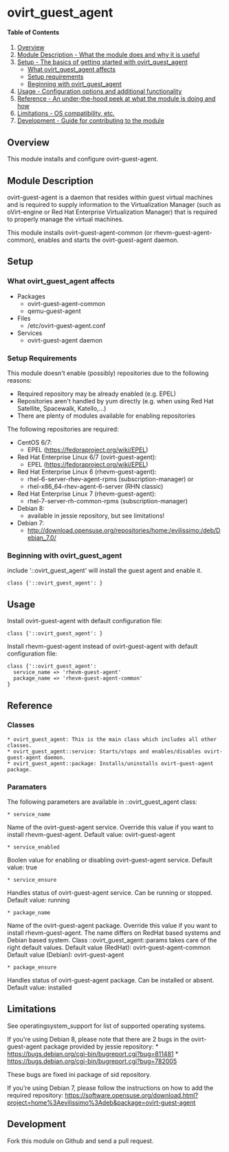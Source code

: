 # ovirt_guest_agent

#### Table of Contents

1. [Overview](#overview)
2. [Module Description - What the module does and why it is useful](#module-description)
3. [Setup - The basics of getting started with ovirt_guest_agent](#setup)
    * [What ovirt_guest_agent affects](#what-ovirt_guest_agent-affects)
    * [Setup requirements](#setup-requirements)
    * [Beginning with ovirt_guest_agent](#beginning-with-ovirt_guest_agent)
4. [Usage - Configuration options and additional functionality](#usage)
5. [Reference - An under-the-hood peek at what the module is doing and how](#reference)
5. [Limitations - OS compatibility, etc.](#limitations)
6. [Development - Guide for contributing to the module](#development)

## Overview

This module installs and configure ovirt-guest-agent.

## Module Description

ovirt-guest-agent is a daemon that resides within guest virtual machines and is 
required to supply information to the Virtualization Manager (such as oVirt-engine
or Red Hat Enterprise Virtualization Manager) that is required to properly manage
the virtual machines. 

This module installs ovirt-guest-agent-common (or rhevm-guest-agent-common), enables
and starts the ovirt-guest-agent daemon.

## Setup

### What ovirt_guest_agent affects

* Packages
    * ovirt-guest-agent-common
    * qemu-guest-agent
* Files
    * /etc/ovirt-guest-agent.conf
* Services
    * ovirt-guest-agent daemon

### Setup Requirements

This module doesn't enable (possibly) repositories due to the following reasons:
* Required repository may be already enabled (e.g. EPEL)
* Repositories aren't handled by yum directly (e.g. when using Red Hat Satellite,
Spacewalk, Katello,...)
* There are plenty of modules available for enabling repositories

The following repositories are required:
* CentOS 6/7:
    * EPEL (https://fedoraproject.org/wiki/EPEL)
* Red Hat Enterprise Linux 6/7 (ovirt-guest-agent):
    * EPEL (https://fedoraproject.org/wiki/EPEL)
* Red Hat Enterprise Linux 6 (rhevm-guest-agent):
    * rhel-6-server-rhev-agent-rpms (subscription-manager) or
    * rhel-x86_64-rhev-agent-6-server (RHN classic)
* Red Hat Enterprise Linux 7 (rhevm-guest-agent):
    * rhel-7-server-rh-common-rpms (subscription-manager)
* Debian 8:
    * available in jessie repository, but see limitations!
* Debian 7:
    * http://download.opensuse.org/repositories/home:/evilissimo:/deb/Debian_7.0/

### Beginning with ovirt_guest_agent

include '::ovirt_guest_agent' will install the guest agent and enable it.

    class {'::ovirt_guest_agent': }

## Usage

Install ovirt-guest-agent with default configuration file:

    class {'::ovirt_guest_agent': }

Install rhevm-guest-agent instead of ovirt-guest-agent with default 
configuration file:

    class {'::ovirt_guest_agent':
      service_name => 'rhevm-guest-agent'
      package_name => 'rhevm-guest-agent-common'
    }

## Reference

### Classes

    * ovirt_guest_agent: This is the main class which includes all other classes.
    * ovirt_guest_agent::service: Starts/stops and enables/disables ovirt-guest-agent daemon.
    * ovirt_guest_agent::package: Installs/uninstalls ovirt-guest-agent package.

### Paramaters

The following parameters are available in ::ovirt_guest_agent class:

    * service_name
Name of the ovirt-guest-agent service. Override this value if you want to install
rhevm-guest-agent.
Default value: ovirt-guest-agent

    * service_enabled
Boolen value for enabling or disabling ovirt-guest-agent service.
Default value: true

    * service_ensure
Handles status of ovirt-guest-agent service. Can be running or stopped.
Default value: running

    * package_name
Name of the ovirt-guest-agent package. Override this value if you want to install
rhevm-guest-agent. The name differs on RedHat based systems and Debian based system.
Class ::ovirt_guest_agent::params takes care of the right default values.
Default value (RedHat): ovirt-guest-agent-common
Default value (Debian): ovirt-guest-agent

    * package_ensure
Handles status of ovirt-guest-agent package. Can be installed or absent.
Default value: installed

## Limitations

See operatingsystem_support for list of supported operating systems.

If you're using Debian 8, please note that there are 2 bugs in the ovirt-guest-agent package provided by jessie repository:
    * https://bugs.debian.org/cgi-bin/bugreport.cgi?bug=811481
    * https://bugs.debian.org/cgi-bin/bugreport.cgi?bug=782005

These bugs are fixed ini package of sid repository.


If you're using Debian 7, please follow the instructions on how to add the required repository:
https://software.opensuse.org/download.html?project=home%3Aevilissimo%3Adeb&package=ovirt-guest-agent

## Development

Fork this module on Github and send a pull request.


